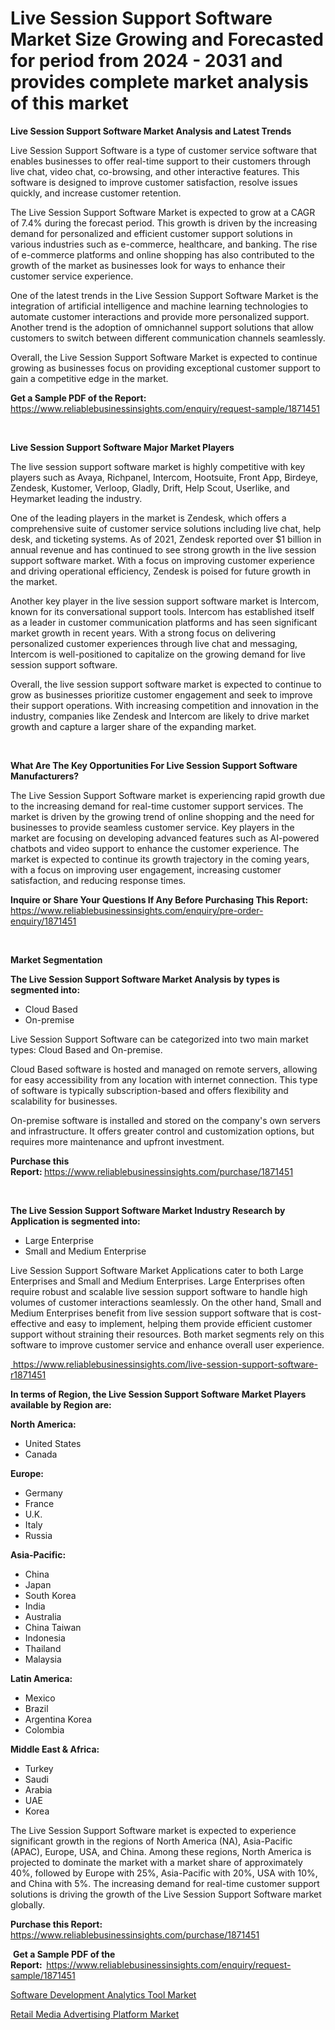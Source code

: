 <p><h1>Live Session Support Software Market Size Growing and Forecasted for period from 2024 - 2031 and provides complete market analysis of this market</h1></p><p><strong>Live Session Support Software Market Analysis and Latest Trends</strong></p>
<p><p>Live Session Support Software is a type of customer service software that enables businesses to offer real-time support to their customers through live chat, video chat, co-browsing, and other interactive features. This software is designed to improve customer satisfaction, resolve issues quickly, and increase customer retention.</p><p>The Live Session Support Software Market is expected to grow at a CAGR of 7.4% during the forecast period. This growth is driven by the increasing demand for personalized and efficient customer support solutions in various industries such as e-commerce, healthcare, and banking. The rise of e-commerce platforms and online shopping has also contributed to the growth of the market as businesses look for ways to enhance their customer service experience.</p><p>One of the latest trends in the Live Session Support Software Market is the integration of artificial intelligence and machine learning technologies to automate customer interactions and provide more personalized support. Another trend is the adoption of omnichannel support solutions that allow customers to switch between different communication channels seamlessly.</p><p>Overall, the Live Session Support Software Market is expected to continue growing as businesses focus on providing exceptional customer support to gain a competitive edge in the market.</p></p>
<p><strong>Get a Sample PDF of the Report:&nbsp;</strong> <a href="https://www.reliablebusinessinsights.com/enquiry/request-sample/1871451">https://www.reliablebusinessinsights.com/enquiry/request-sample/1871451</a></p>
<p>&nbsp;</p>
<p><strong>Live Session Support Software Major Market Players</strong></p>
<p><p>The live session support software market is highly competitive with key players such as Avaya, Richpanel, Intercom, Hootsuite, Front App, Birdeye, Zendesk, Kustomer, Verloop, Gladly, Drift, Help Scout, Userlike, and Heymarket leading the industry.</p><p>One of the leading players in the market is Zendesk, which offers a comprehensive suite of customer service solutions including live chat, help desk, and ticketing systems. As of 2021, Zendesk reported over $1 billion in annual revenue and has continued to see strong growth in the live session support software market. With a focus on improving customer experience and driving operational efficiency, Zendesk is poised for future growth in the market.</p><p>Another key player in the live session support software market is Intercom, known for its conversational support tools. Intercom has established itself as a leader in customer communication platforms and has seen significant market growth in recent years. With a strong focus on delivering personalized customer experiences through live chat and messaging, Intercom is well-positioned to capitalize on the growing demand for live session support software.</p><p>Overall, the live session support software market is expected to continue to grow as businesses prioritize customer engagement and seek to improve their support operations. With increasing competition and innovation in the industry, companies like Zendesk and Intercom are likely to drive market growth and capture a larger share of the expanding market.</p></p>
<p>&nbsp;</p>
<p><strong>What Are The Key Opportunities For Live Session Support Software Manufacturers?</strong></p>
<p><p>The Live Session Support Software market is experiencing rapid growth due to the increasing demand for real-time customer support services. The market is driven by the growing trend of online shopping and the need for businesses to provide seamless customer service. Key players in the market are focusing on developing advanced features such as AI-powered chatbots and video support to enhance the customer experience. The market is expected to continue its growth trajectory in the coming years, with a focus on improving user engagement, increasing customer satisfaction, and reducing response times.</p></p>
<p><strong>Inquire or Share Your Questions If Any Before Purchasing This Report:</strong> <a href="https://www.reliablebusinessinsights.com/enquiry/pre-order-enquiry/1871451">https://www.reliablebusinessinsights.com/enquiry/pre-order-enquiry/1871451</a></p>
<p>&nbsp;</p>
<p><strong>Market Segmentation</strong></p>
<p><strong>The Live Session Support Software Market Analysis by types is segmented into:</strong></p>
<p><ul><li>Cloud Based</li><li>On-premise</li></ul></p>
<p><p>Live Session Support Software can be categorized into two main market types: Cloud Based and On-premise. </p><p>Cloud Based software is hosted and managed on remote servers, allowing for easy accessibility from any location with internet connection. This type of software is typically subscription-based and offers flexibility and scalability for businesses.</p><p>On-premise software is installed and stored on the company's own servers and infrastructure. It offers greater control and customization options, but requires more maintenance and upfront investment.</p></p>
<p><strong>Purchase this Report:&nbsp;</strong><a href="https://www.reliablebusinessinsights.com/purchase/1871451">https://www.reliablebusinessinsights.com/purchase/1871451</a></p>
<p>&nbsp;</p>
<p><strong>The Live Session Support Software Market Industry Research by Application is segmented into:</strong></p>
<p><ul><li>Large Enterprise</li><li>Small and Medium Enterprise</li></ul></p>
<p><p>Live Session Support Software Market Applications cater to both Large Enterprises and Small and Medium Enterprises. Large Enterprises often require robust and scalable live session support software to handle high volumes of customer interactions seamlessly. On the other hand, Small and Medium Enterprises benefit from live session support software that is cost-effective and easy to implement, helping them provide efficient customer support without straining their resources. Both market segments rely on this software to improve customer service and enhance overall user experience.</p></p>
<p><a href="https://www.reliablebusinessinsights.com/live-session-support-software-r1871451">&nbsp;https://www.reliablebusinessinsights.com/live-session-support-software-r1871451</a></p>
<p><strong>In terms of Region, the Live Session Support Software Market Players available by Region are:</strong></p>
<p>
    <p> <strong> North America: </strong>
        <ul>
            <li>United States</li>
            <li>Canada</li>
        </ul>
        </p> 
    <p> <strong> Europe: </strong>
        <ul>
            <li>Germany</li>
            <li>France</li>
            <li>U.K.</li>
            <li>Italy</li>
            <li>Russia</li>
        </ul>
        </p> 
    <p> <strong> Asia-Pacific: </strong>
        <ul>
            <li>China</li>
            <li>Japan</li>
            <li>South Korea</li>
            <li>India</li>
            <li>Australia</li>
            <li>China Taiwan</li>
            <li>Indonesia</li>
            <li>Thailand</li>
            <li>Malaysia</li>
        </ul>
        </p> 
    <p> <strong> Latin America: </strong>
        <ul>
            <li>Mexico</li>
            <li>Brazil</li>
            <li>Argentina Korea</li>
            <li>Colombia</li>
        </ul>
        </p> 
    <p> <strong> Middle East & Africa: </strong>
        <ul>
            <li>Turkey</li>
            <li>Saudi</li>
            <li>Arabia</li>
            <li>UAE</li>
            <li>Korea</li>
        </ul>
    </p>
    </p>
<p><p>The Live Session Support Software market is expected to experience significant growth in the regions of North America (NA), Asia-Pacific (APAC), Europe, USA, and China. Among these regions, North America is projected to dominate the market with a market share of approximately 40%, followed by Europe with 25%, Asia-Pacific with 20%, USA with 10%, and China with 5%. The increasing demand for real-time customer support solutions is driving the growth of the Live Session Support Software market globally.</p></p>
<p><strong>Purchase this Report: </strong><a href="https://www.reliablebusinessinsights.com/purchase/1871451">https://www.reliablebusinessinsights.com/purchase/1871451</a></p>
<p>&nbsp;<strong>Get a Sample PDF of the Report:&nbsp;&nbsp;</strong><a href="https://www.reliablebusinessinsights.com/enquiry/request-sample/1871451">https://www.reliablebusinessinsights.com/enquiry/request-sample/1871451</a></p>
<p><strong></strong></p>
<p><p><a href="https://github.com/dancokkoe288/Market-Research-Report-List-1/blob/main/software-development-analytics-tool-market.md">Software Development Analytics Tool Market</a></p><p><a href="https://github.com/mdkiwi4kiwi/Market-Research-Report-List-1/blob/main/retail-media-advertising-platform-market.md">Retail Media Advertising Platform Market</a></p></p>